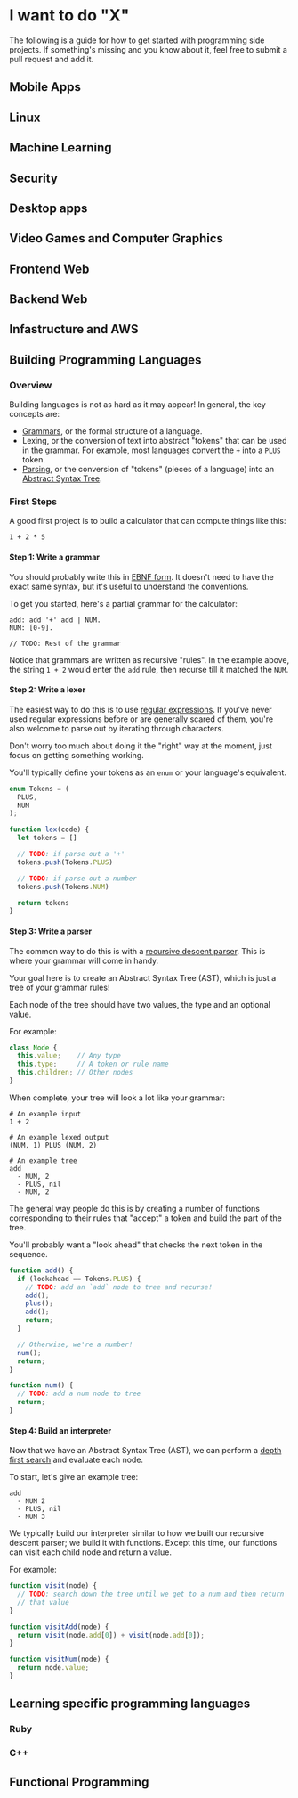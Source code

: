 # I want to do "X"

The following is a guide for how to get started with programming side projects. If something's missing and you know about it, feel free to submit a pull request and add it.

## Mobile Apps

## Linux

## Machine Learning

## Security

## Desktop apps

## Video Games and Computer Graphics

## Frontend Web

## Backend Web

## Infastructure and AWS

## Building Programming Languages

### Overview

Building languages is not as hard as it may appear! In general, the key concepts are:

* [Grammars](https://en.wikibooks.org/wiki/Introduction_to_Programming_Languages/Grammars), or the formal structure of a language.
* Lexing, or the conversion of text into abstract "tokens" that can be used in the grammar. For example, most languages convert the `+` into a `PLUS` token.
* [Parsing](https://en.wikibooks.org/wiki/Introduction_to_Programming_Languages/Parsing), or the conversion of "tokens" (pieces of a language) into an [Abstract Syntax Tree](http://azu.github.io/slide/JSojisan/resources/ast-is-true.png).

### First Steps

A good first project is to build a calculator that can compute things like this:

```
1 + 2 * 5
```

#### Step 1: Write a grammar

You should probably write this in [EBNF form](https://en.wikipedia.org/wiki/Extended_Backus%E2%80%93Naur_form). It doesn't need to have the exact same syntax, but it's useful to understand the conventions.

To get you started, here's a partial grammar for the calculator:

```
add: add '+' add | NUM.
NUM: [0-9].

// TODO: Rest of the grammar
```

Notice that grammars are written as recursive "rules". In the example above, the string `1 + 2` would enter the `add` rule, then recurse till it matched the `NUM`.

#### Step 2: Write a lexer

The easiest way to do this is to use [regular expressions](https://regexr.com/). If you've never used regular expressions before or are generally scared of them, you're also welcome to parse out by iterating through characters.

Don't worry too much about doing it the "right" way at the moment, just focus on getting something working.

You'll typically define your tokens as an `enum` or your language's equivalent.

```javascript
enum Tokens = (
  PLUS,
  NUM
);

function lex(code) {
  let tokens = []

  // TODO: if parse out a '+'
  tokens.push(Tokens.PLUS)

  // TODO: if parse out a number
  tokens.push(Tokens.NUM)

  return tokens
}
```

#### Step 3: Write a parser

The common way to do this is with a [recursive descent parser](http://weblog.jamisbuck.org/2015/7/30/writing-a-simple-recursive-descent-parser.html). This is where your grammar will come in handy.

Your goal here is to create an Abstract Syntax Tree (AST), which is just a tree of your grammar rules!

Each node of the tree should have two values, the type and an optional value.

For example:

```javascript
class Node {
  this.value;    // Any type
  this.type;     // A token or rule name
  this.children; // Other nodes
}
```

When complete, your tree will look a lot like your grammar:

```
# An example input
1 + 2

# An example lexed output
(NUM, 1) PLUS (NUM, 2)

# An example tree
add
  - NUM, 2
  - PLUS, nil
  - NUM, 2
```

The general way people do this is by creating a number of functions corresponding to their rules that "accept" a token and build the part of the tree.

You'll probably want a "look ahead" that checks the next token in the sequence.

```javascript
function add() {
  if (lookahead == Tokens.PLUS) {
    // TODO: add an `add` node to tree and recurse!
    add();
    plus();
    add();
    return;
  }

  // Otherwise, we're a number!
  num();
  return;
}

function num() {
  // TODO: add a num node to tree
  return;
}
```

#### Step 4: Build an interpreter

Now that we have an Abstract Syntax Tree (AST), we can perform a [depth first search](https://www.geeksforgeeks.org/depth-first-search-or-dfs-for-a-graph/) and evaluate each node.

To start, let's give an example tree:

```
add
  - NUM 2
  - PLUS, nil
  - NUM 3
```

We typically build our interpreter similar to how we built our recursive descent parser; we build it with functions. Except this time, our functions can visit each child node and return a value.

For example:

```javascript
function visit(node) {
  // TODO: search down the tree until we get to a num and then return
  // that value
}

function visitAdd(node) {
  return visit(node.add[0]) + visit(node.add[0]);
}

function visitNum(node) {
  return node.value;
}
```

## Learning specific programming languages

### Ruby

### C++

## Functional Programming
